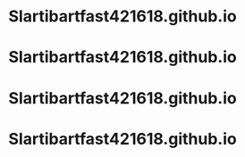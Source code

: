 # Slartibartfast421618.github.io
# Slartibartfast421618.github.io
# Slartibartfast421618.github.io
# Slartibartfast421618.github.io
